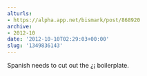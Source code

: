 ```yaml
---
alturls:
- https://alpha.app.net/bismark/post/868920
archive:
- 2012-10
date: '2012-10-10T02:29:03+00:00'
slug: '1349836143'
---
```


Spanish needs to cut out the ¿¡ boilerplate.
